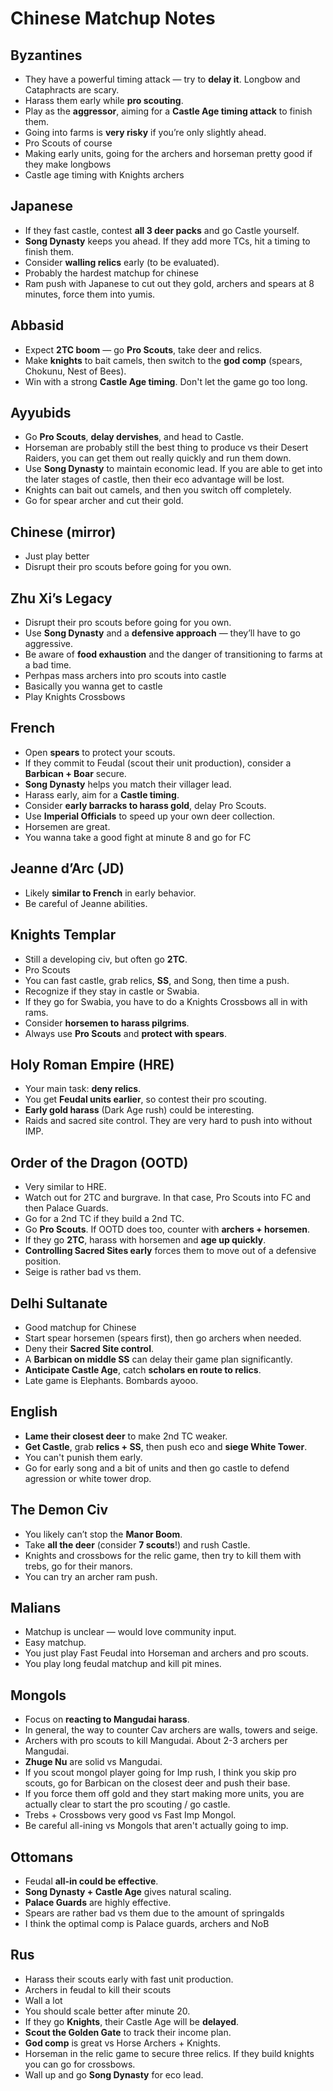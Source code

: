 # Chinese Matchup Notes

## Byzantines
- They have a powerful timing attack — try to **delay it**. Longbow and Cataphracts are scary.
- Harass them early while **pro scouting**.
- Play as the **aggressor**, aiming for a **Castle Age timing attack** to finish them.
- Going into farms is **very risky** if you’re only slightly ahead.
- Pro Scouts of course
- Making early units, going for the archers and horseman pretty good if they make longbows
- Castle age timing with Knights archers

## Japanese
- If they fast castle, contest **all 3 deer packs** and go Castle yourself.
- **Song Dynasty** keeps you ahead. If they add more TCs, hit a timing to finish them.
- Consider **walling relics** early (to be evaluated).
- Probably the hardest matchup for chinese
- Ram push with Japanese to cut out they gold, archers and spears at 8 minutes, force them into yumis.

## Abbasid
- Expect **2TC boom** — go **Pro Scouts**, take deer and relics.
- Make **knights** to bait camels, then switch to the **god comp** (spears, Chokunu, Nest of Bees).
- Win with a strong **Castle Age timing**. Don't let the game go too long.

## Ayyubids
- Go **Pro Scouts**, **delay dervishes**, and head to Castle.
- Horseman are probably still the best thing to produce vs their Desert Raiders, you can get them out really quickly and run them down.
- Use **Song Dynasty** to maintain economic lead. If you are able to get into the later stages of castle, then their eco advantage will be lost.
- Knights can bait out camels, and then you switch off completely.
- Go for spear archer and cut their gold.

## Chinese (mirror)
- Just play better
- Disrupt their pro scouts before going for you own.

## Zhu Xi’s Legacy
- Disrupt their pro scouts before going for you own.
- Use **Song Dynasty** and a **defensive approach** — they’ll have to go aggressive.
- Be aware of **food exhaustion** and the danger of transitioning to farms at a bad time.
- Perhpas mass archers into pro scouts into castle
- Basically you wanna get to castle
- Play Knights Crossbows

## French
- Open **spears** to protect your scouts.
- If they commit to Feudal (scout their unit production), consider a **Barbican + Boar** secure.
- **Song Dynasty** helps you match their villager lead.
- Harass early, aim for a **Castle timing**.
- Consider **early barracks to harass gold**, delay Pro Scouts.
- Use **Imperial Officials** to speed up your own deer collection.
- Horsemen are great.
- You wanna take a good fight at minute 8 and go for FC

## Jeanne d’Arc (JD)
- Likely **similar to French** in early behavior.
- Be careful of Jeanne abilities.

## Knights Templar
- Still a developing civ, but often go **2TC**.
- Pro Scouts
- You can fast castle, grab relics, **SS**, and Song, then time a push.
- Recognize if they stay in castle or Swabia.
- If they go for Swabia, you have to do a Knights Crossbows all in with rams.
- Consider **horsemen to harass pilgrims**.
- Always use **Pro Scouts** and **protect with spears**.

## Holy Roman Empire (HRE)
- Your main task: **deny relics**.
- You get **Feudal units earlier**, so contest their pro scouting.
- **Early gold harass** (Dark Age rush) could be interesting.
- Raids and sacred site control. They are very hard to push into without IMP.

## Order of the Dragon (OOTD)
- Very similar to HRE.
- Watch out for 2TC and burgrave. In that case, Pro Scouts into FC and then Palace Guards.
- Go for a 2nd TC if they build a 2nd TC.
- Go **Pro Scouts**. If OOTD does too, counter with **archers + horsemen**.
- If they go **2TC**, harass with horsemen and **age up quickly**.
- **Controlling Sacred Sites early** forces them to move out of a defensive position.
- Seige is rather bad vs them.

## Delhi Sultanate
- Good matchup for Chinese
- Start spear horsemen (spears first), then go archers when needed.
- Deny their **Sacred Site control**.
- A **Barbican on middle SS** can delay their game plan significantly.
- **Anticipate Castle Age**, catch **scholars en route to relics**.
- Late game is Elephants. Bombards ayooo.

## English
- **Lame their closest deer** to make 2nd TC weaker.
- **Get Castle**, grab **relics + SS**, then push eco and **siege White Tower**.
- You can't punish them early.
- Go for early song and a bit of units and then go castle to defend agression or white tower drop.

## The Demon Civ
- You likely can’t stop the **Manor Boom**.
- Take **all the deer** (consider **7 scouts**!) and rush Castle.
- Knights and crossbows for the relic game, then try to kill them with trebs, go for their manors.
- You can try an archer ram push.

## Malians
- Matchup is unclear — would love community input.
- Easy matchup. 
- You just play Fast Feudal into Horseman and archers and pro scouts.
- You play long feudal matchup and kill pit mines.

## Mongols
- Focus on **reacting to Mangudai harass**.
- In general, the way to counter Cav archers are walls, towers and seige.
- Archers with pro scouts to kill Mangudai. About 2-3 archers per Mangudai.
- **Zhuge Nu** are solid vs Mangudai.
- If you scout mongol player going for Imp rush, I think you skip pro scouts, go for Barbican on the closest deer and push their base.
- If you force them off gold and they start making more units, you are actually clear to start the pro scouting / go castle.
- Trebs + Crossbows very good vs Fast Imp Mongol.
- Be careful all-ining vs Mongols that aren't actually going to imp.

## Ottomans
- Feudal **all-in could be effective**.
- **Song Dynasty + Castle Age** gives natural scaling.
- **Palace Guards** are highly effective.
- Spears are rather bad vs them due to the amount of springalds
- I think the optimal comp is Palace guards, archers and NoB

## Rus
- Harass their scouts early with fast unit production.
- Archers in feudal to kill their scouts
- Wall a lot
- You should scale better after minute 20.
- If they go **Knights**, their Castle Age will be **delayed**.
- **Scout the Golden Gate** to track their income plan.
- **God comp** is great vs Horse Archers + Knights.
- Horseman in the relic game to secure three relics. If they build knights you can go for crossbows.
- Wall up and go **Song Dynasty** for eco lead.
